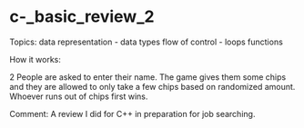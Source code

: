 # c-_basic_review_2

Topics: 
data representation - data types
flow of control - loops
functions

How it works:

2 People are asked to enter their name.
The game gives them some chips and they are allowed to only take a few chips based on randomized amount. Whoever runs out of chips first wins.

Comment: 
A review I did for C++ in preparation for job searching.

